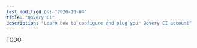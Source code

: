 ```yaml
---
last_modified_on: "2020-10-04"
title: "Qovery CI"
description: "Learn how to configure and plug your Qovery CI account"
---
```


TODO




